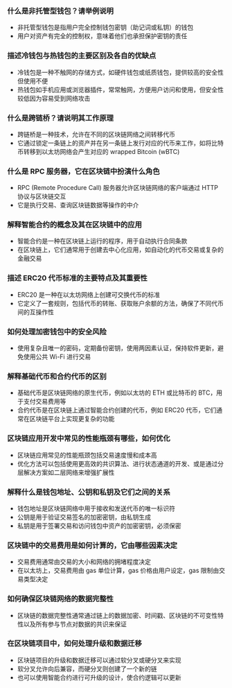 ### 什么是非托管型钱包？请举例说明

- 非托管型钱包是指用户完全控制钱包密钥（助记词或私钥）的钱包
- 用户对资产有完全的控制权，意味着他们也承担保护密钥的责任

### 描述冷钱包与热钱包的主要区别及各自的优缺点

- 冷钱包是一种不触网的存储方式，如硬件钱包或纸质钱包，提供较高的安全性但使用不便
- 热钱包如手机应用或浏览器插件，常常触网，方便用户访问和使用，但安全性较低因为容易受到网络攻击

### 什么是跨链桥？请说明其工作原理

- 跨链桥是一种技术，允许在不同的区块链网络之间转移代币
- 它通过锁定一条链上的资产并在另一条链上发行对应的代币来工作，如将比特币转移到以太坊网络会产生对应的 wrapped Bitcoin (wBTC)

### 什么是 RPC 服务器，它在区块链中扮演什么角色

- RPC (Remote Procedure Call) 服务器允许区块链网络的客户端通过 HTTP 协议与区块链交互
- 它是执行交易、查询区块链数据等操作的中介

### 解释智能合约的概念及其在区块链中的应用

- 智能合约是一种在区块链上运行的程序，用于自动执行合同条款
- 在区块链上，它们通常用于创建去中心化应用，如自动化的代币交易或复杂的金融交易

### 描述 ERC20 代币标准的主要特点及其重要性

- ERC20 是一种在以太坊网络上创建可交换代币的标准
- 它定义了一套规则，包括代币的转账、获取账户余额的方法，确保了不同代币间的互操作性

### 如何处理加密钱包中的安全风险

- 使用复杂且唯一的密码，定期备份密钥，使用两因素认证，保持软件更新，避免使用公共 Wi-Fi 进行交易

### 解释基础代币和合约代币的区别

- 基础代币是区块链网络的原生代币，例如以太坊的 ETH 或比特币的 BTC，用于支付交易费用等
- 合约代币是在区块链上通过智能合约创建的代币，例如 ERC20 代币，它们通常在区块链平台上实现更复杂的功能

### 区块链应用开发中常见的性能瓶颈有哪些，如何优化

- 区块链应用常见的性能瓶颈包括交易速度慢和成本高
- 优化方法可以包括使用更高效的共识算法、进行状态通道的开发、或是通过分层解决方案如二层网络来增强扩展性

### 解释什么是钱包地址、公钥和私钥及它们之间的关系

- 钱包地址是区块链网络中用于接收和发送代币的唯一标识符
- 公钥是用于验证交易签名的加密密钥，由私钥生成
- 私钥是用于签署交易和访问钱包中资产的加密密钥，必须保密

### 区块链中的交易费用是如何计算的，它由哪些因素决定

- 交易费用通常由交易的大小和网络的拥堵程度决定
- 在以太坊上，交易费用由 gas 单位计算，gas 价格由用户设定，gas 限制由交易类型决定

### 如何确保区块链网络的数据完整性

- 区块链的数据完整性通常通过链上的数据加密、时间戳、区块链的不可变性特性以及所有参与节点对数据的共识来保证

### 在区块链项目中，如何处理升级和数据迁移

- 区块链项目的升级和数据迁移可以通过软分叉或硬分叉来实现
- 软分叉允许向后兼容，而硬分叉则创建了一个新的链
- 也可以使用智能合约进行可升级的设计，使合约逻辑可以更新
